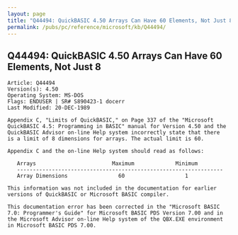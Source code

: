 ```yaml
---
layout: page
title: "Q44494: QuickBASIC 4.50 Arrays Can Have 60 Elements, Not Just 8"
permalink: /pubs/pc/reference/microsoft/kb/Q44494/
---
```


## Q44494: QuickBASIC 4.50 Arrays Can Have 60 Elements, Not Just 8

	Article: Q44494
	Version(s): 4.50
	Operating System: MS-DOS
	Flags: ENDUSER | SR# S890423-1 docerr
	Last Modified: 20-DEC-1989
	
	Appendix C, "Limits of QuickBASIC," on Page 337 of the "Microsoft
	QuickBASIC 4.5: Programming in BASIC" manual for Version 4.50 and the
	QuickBASIC Advisor on-line Help system incorrectly state that there
	is a limit of 8 dimensions for arrays. The actual limit is 60.
	
	Appendix C and the on-line Help system should read as follows:
	
	   Arrays                        Maximum             Minimum
	   -----------------------------------------------------------------
	   Array Dimensions                60                   1
	
	This information was not included in the documentation for earlier
	versions of QuickBASIC or Microsoft BASIC compiler.
	
	This documentation error has been corrected in the "Microsoft BASIC
	7.0: Programmer's Guide" for Microsoft BASIC PDS Version 7.00 and in
	the Microsoft Advisor on-line Help system of the QBX.EXE environment
	in Microsoft BASIC PDS 7.00.
